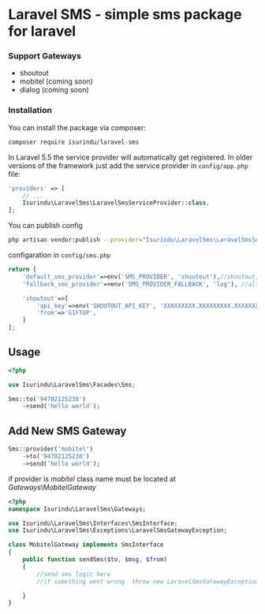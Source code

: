 # Laravel SMS - simple sms package for laravel

### Support Gateways

- shoutout
- mobitel (coming soon)
- dialog (coming soon)

### Installation

You can install the package via composer:

```bash
composer require isurindu/laravel-sms
```

In Laravel 5.5 the service provider will automatically get registered. In older versions of the framework just add the service provider in `config/app.php` file:

```php
'providers' => [
    // ...
    Isurindu\LaravelSms\LaravelSmsServiceProvider::class,
];
```

You can publish config

```bash
php artisan vendor:publish --provider="Isurindu\LaravelSms\LaravelSmsServiceProvider::class"
```

configaration in `config/sms.php`

```php
return [
    'default_sms_provider'=>env('SMS_PROVIDER', 'shoutout'),//shoutout,log
    'fallback_sms_provider'=>env('SMS_PROVIDER_FALLBACK', 'log'), //alternative sms provider for an emergency

    'shoutout'=>[
        'api_key'=>env('SHOUTOUT_API_KEY', 'XXXXXXXXX.XXXXXXXXX.XXXXXXXXX'),
        'from'=>'GIFTUP',
    ]
];
```

## Usage

```php
<?php

use Isurindu\LaravelSms\Facades\Sms;

Sms::to('94702125238')
    ->send('hello world');
```

## Add New SMS Gateway

```php
Sms::provider('mobitel')
    ->to('94702125238')
    ->send('hello world');
```

if provider is _mobitel_ class name must be located at _Gateways\MobitelGateway_

```php
<?php
namespace Isurindu\LaravelSms\Gateways;

use Isurindu\LaravelSms\Interfaces\SmsInterface;
use Isurindu\LaravelSms\Exceptions\LaravelSmsGatewayException;

class MobitelGateway implements SmsInterface
{
    public function sendSms($to, $msg, $from)
    {
        //send sms logic here
        //if something went wrong  throw new LaravelSmsGatewayException('something went wrong');

    }
}
```
